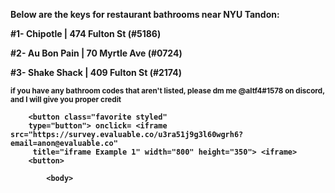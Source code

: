 <html>
    <body>
       <p><b>Below are the keys for restaurant bathrooms near NYU Tandon:<b><p>
        <p>#1- Chipotle | 474 Fulton St (#5186)</p>
        <p>#2- Au Bon Pain | 70 Myrtle Ave (#0724)</p>
        <p>#3- Shake Shack | 409 Fulton St (#2174)</p>
        <p><sub>if you have any bathroom codes that aren't listed, please dm me @altf4#1578 on discord, and I will give you proper credit<sub><p>
   
        <button class="favorite styled"
        type="button"> onclick= <iframe src="https://survey.evaluable.co/u3ra51j9g3l60wgrh6?email=anon@evaluable.co"
         title="iframe Example 1" width="800" height="350"> <iframe> 
        <button>
            
            <body>

<html>
